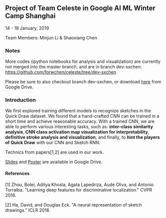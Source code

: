 ## Project of Team Celeste in Google AI ML Winter Camp Shanghai
14 - 18 January, 2019

Team Members: Minjun Li & Shaoxiang Chen

### Notes

More codes (ipython notebooks for analysis and visualization) are currently not merged into the master branch, and are in branch dev-sxchen: https://github.com/forwchen/celeste/tree/dev-sxchen

Please be sure to also checkout branch dev-sxchen,
or download [here](https://drive.google.com/file/d/1Y108_ik8BEcOMxOOTNcVYENqQc4NBKW4/view?usp=sharing) from Google Drive.

### Introduction
We first explored training different models to recognize sketches in the Quick Draw dataset. We found that a hand-crafted CNN can be trained in a short time and achieve reasonable accuracy. 
With a trained CNN, we are able to perform various interesting tasks, such as: **inter-class similarity analysis**, **CNN class activation map visualization for interpretability**, **definitive stroke analysis and visualization**, and finally, to **hint the players of Quick Draw** with our CNN and Sketch RNN.

Technics from papers[1,2] are used in our work.

[Slides](https://drive.google.com/file/d/1C3Z2w02fp16IHedLa7EsprKt8JuVorvW/view?usp=sharing) and [Poster](https://docs.google.com/presentation/d/1ZVL8tNfcQwmrQDrjD7xsQrK2Wicy3xOxWTGXVyQEUHI/edit?usp=sharing) are available in Google Drive.

#### References
[1] Zhou, Bolei, Aditya Khosla, Agata Lapedriza, Aude Oliva, and Antonio Torralba. "Learning deep features for discriminative localization." CVPR 2016.

[2] Ha, David, and Douglas Eck. "A neural representation of sketch drawings." ICLR 2018.
